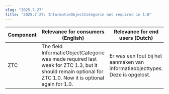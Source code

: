 ```yaml
---
slug: "2025.7.27"
title: "2025.7.27: InformatieObjectCategorie not required in 1.0"
---
```


| Component | Relevance for consumers (English)                                                                                                                         | Relevance for end users (Dutch)                                               |
| --------- | --------------------------------------------------------------------------------------------------------------------------------------------------------- | ----------------------------------------------------------------------------- |
| ZTC       | The field InformatieObjectCategorie was made required last week for ZTC 1.3, but it should remain optional for ZTC 1.0. Now it is optional again for 1.0. | Er was een fout bij het aanmaken van informatieobjecttypes. Deze is opgelost. |
